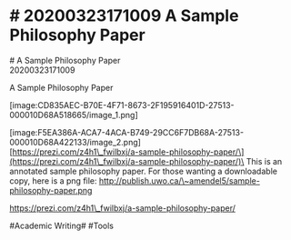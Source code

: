 # \# 20200323171009 A Sample Philosophy Paper

\# A Sample Philosophy Paper\
20200323171009

A Sample Philosophy Paper

\[image:CD835AEC-B70E-4F71-8673-2F195916401D-27513-000010D68A518665/image\_1.png\]

\[image:F5EA386A-ACA7-4ACA-B749-29CC6F7DB68A-27513-000010D68A422133/image\_2.png\]\
\[https://prezi.com/z4h1\_fwilbxj/a-sample-philosophy-paper/\](https://prezi.com/z4h1\_fwilbxj/a-sample-philosophy-paper/)\
This is an annotated sample philosophy paper. For those wanting a downloadable copy, here is a png file: http://publish.uwo.ca/\~amendel5/sample-philosophy-paper.png

https://prezi.com/z4h1\_fwilbxj/a-sample-philosophy-paper/

\#Academic Writing\# \#Tools
